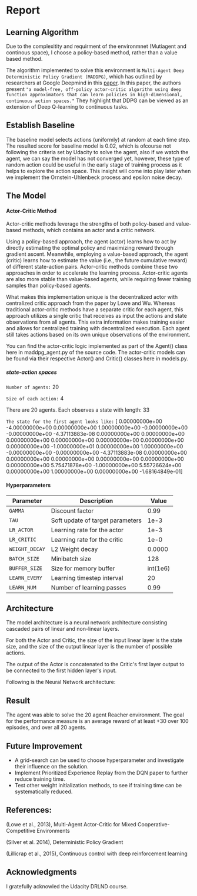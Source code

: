 # Report

## Learning Algorithm

Due to the complexitity and requirment of the environmnet (Mutiagent and continous space), I choose a policy-based method, rather than a value based method. 

The algorithm implemented to solve this environment is `Multi-Agent Deep Deterministic Policy Gradient (MADDPG)`, which has outlined by researchers at Google Deepmind in this [paper](https://arxiv.org/pdf/1509.02971.pdf). In this paper, the authors present `"a model-free, off-policy actor-critic algorithm using deep function approximators that can learn policies in high-dimensional, continuous action spaces."` They highlight that DDPG can be viewed as an extension of Deep Q-learning to continuous tasks.

## Establish Baseline

The baseline model selects actions (uniformly) at random at each time step. The resulted score for baseline model is 0.02, which is ofcourse not following the criteria set by Udacity to solve the agent, also if we watch the agent, we can say the model has not converged yet, however, these type of random action could be useful in the early stage of training process as it helps to explore the action space. This insight will come into play later when we implement the Ornstein-Uhlenbeck process and epsilon noise decay.


## The Model

#### Actor-Critic Method

Actor-critic methods leverage the strengths of both policy-based and value-based methods, which contains an actor and a critic network.

Using a policy-based approach, the agent (actor) learns how to act by directly estimating the optimal policy and maximizing reward through gradient ascent. Meanwhile, employing a value-based approach, the agent (critic) learns how to estimate the value (i.e., the future cumulative reward) of different state-action pairs. Actor-critic methods combine these two approaches in order to accelerate the learning process. Actor-critic agents are also more stable than value-based agents, while requiring fewer training samples than policy-based agents.

What makes this implementation unique is the decentralized actor with centralized critic approach from the paper by Lowe and Wu. Whereas traditional actor-critic methods have a separate critic for each agent, this approach utilizes a single critic that receives as input the actions and state observations from all agents. This extra information makes training easier and allows for centralized training with decentralized execution. Each agent still takes actions based on its own unique observations of the environment.

You can find the actor-critic logic implemented as part of the Agent() class here in maddpg_agent.py of the source code. The actor-critic models can be found via their respective Actor() and Critic() classes here in models.py.




##### **state-action spaces**

`Number of agents:` 20

`Size of each action:` 4

There are 20 agents. Each observes a state with length: 33

`The state for the first agent looks like:` [  0.00000000e+00  -4.00000000e+00   0.00000000e+00   1.00000000e+00
  -0.00000000e+00  -0.00000000e+00  -4.37113883e-08   0.00000000e+00
   0.00000000e+00   0.00000000e+00   0.00000000e+00   0.00000000e+00
   0.00000000e+00   0.00000000e+00  -1.00000000e+01   0.00000000e+00
   1.00000000e+00  -0.00000000e+00  -0.00000000e+00  -4.37113883e-08
   0.00000000e+00   0.00000000e+00   0.00000000e+00   0.00000000e+00
   0.00000000e+00   0.00000000e+00   5.75471878e+00  -1.00000000e+00
   5.55726624e+00   0.00000000e+00   1.00000000e+00   0.00000000e+00
  -1.68164849e-01]


#### **Hyperparameters**

| Parameter | Description | Value |
| --- | --- | --- |
| `GAMMA` | Discount factor | 0.99 |
| `TAU` | Soft update of target parameters| 1e-3 |
| `LR_ACTOR` | Learning rate for the actor | 1e-3 |
| `LR_CRITIC` | Learning rate for the critic | 1e-0 |
| `WEIGHT_DECAY` | L2 Weight decay | 0.0000 |
| `BATCH_SIZE` | Minibatch size | 128|
| `BUFFER_SIZE` | Size for memory buffer | int(1e6)|
| `LEARN_EVERY` | Learning timestep interval | 20 |       
| `LEARN_NUM` | Number of learning passes | 0.99 |



## Architecture

The model architecture is a neural network architecture consisting cascaded pairs of linear and non-linear layers.

For both the Actor and Critic, the size of the input linear layer is the state size, and the size of the output linear layer is the number of possible actions.

The output of the Actor is concatenated to the Critic's first layer output to be connected to the first hidden layer's input.

Following is the Neural Network architecture:






## Result

The agent was able to solve the 20 agent Reacher environment. The goal for the performance measure is an average reward of at least +30 over 100 episodes, and over all 20 agents.




## Future Improvement

* A grid-search can be used to choose hyperparameter and investigate their influence on the solution.
* Implement Prioritized Experience Replay from the DQN paper to further reduce training time.
* Test other weight initialization methods, to see if training time can be systematically reduced.

## References:
(Lowe et al., 2013), Multi-Agent Actor-Critic for Mixed Cooperative-Competitive Environments

(Silver et al. 2014), Deterministic Policy Gradient

(Lillicrap et al., 2015), Continuous control with deep reinforcement learning


## Acknowledgments
I gratefully acknowled the Udacity DRLND course.




